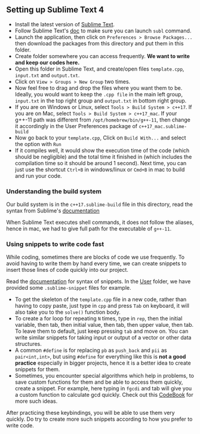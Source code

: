## Setting up Sublime Text 4
* Install the latest version of [Sublime Text](https://www.sublimetext.com/).
* Follow Sublime Text's [doc](https://www.sublimetext.com/docs/command_line.html) to make sure you can launch `subl` command.
* Launch the application, then click on `Preferences > Browse Packages...` then download the packages from this directory and put them in this folder.
* Create folder somewhere you can access frequently. **We want to write and keep our codes here.**
* Open this folder in Sublime Text, and create/open files `template.cpp`, `input.txt` and `output.txt`.
* Click on `View > Groups > New Group` two times.
* Now feel free to drag and drop the files where you want them to be. Ideally, you would want to keep the `.cpp file` in the main left group, `input.txt` in the top right group and `output.txt` in bottom right group.
* If you are on Windows or Linux, select `Tools > Build System > c++17`. If you are on Mac, select `Tools > Build System > c++17_mac`. If your g++-11 path was different from `/opt/homebrew/bin/g++-11`, then change it accordingly in the User Preferences package of `c++17_mac.sublime-build`
* Now go back to your `template.cpp`, Click on `Build With...` and select the option with `Run`
* If it compiles well, it would show the execution time of the code (which should be negligible) and the total time it finished in (which includes the compilation time so it should be around 1 second). Next time, you can just use the shortcut `Ctrl+B` in windows/linux or `Cmd+B` in mac to build and run your code.

### Understanding the build system
Our build system is in the `c++17.sublime-build` file in this directory, read the syntax from Sublime's [documentation](https://www.sublimetext.com/docs/build_systems.html)

When Sublime Text executes shell commands, it does not follow the aliases, hence in mac, we had to give full path for the executable of `g++-11`.

### Using snippets to write code fast
While coding, sometimes there are blocks of code we use frequently. To avoid having to write them by hand every time, we can create snippets to insert those lines of code quickly into our project.

Read the [documentation](https://docs.sublimetext.io/guide/extensibility/snippets.html) for syntax of snippets. In the [User](https://github.com/ancc-iitd/competitive-programming-resources/tree/main/setup/User) folder, we have provided some `.sublime-snippet` files for example.

* To get the skeleton of the `template.cpp` file in a new code, rather than having to copy paste, just type in `cpp` and press `Tab` on keyboard, it will also take you to the `solve()` function body.
* To create a for loop for repeating `N` times, type in `rep`, then the initial variable, then tab, then initial value, then tab, then upper value, then tab. To leave them to default, just keep pressing `tab` and move on. You can write similar snippets for taking input or output of a vector or other data structures.
* A common `#define` is for replacing `pb` as `push_back` and `pii` as `pair<int,int>`, but using `#define` for everything like this is **not a good practice** especially in bigger projects, hence it is a better idea to create snippets for them.
* Sometimes, you encounter special algorithms which help in problems, to save custom functions for them and be able to access them quickly, create a snippet. For example, here typing in `fgcdi` and tab will give you a custom function to calculate gcd quickly. Check out this [CodeBook](https://github.com/NavneelSinghal/CodeBook) for more such ideas.

After practicing these keybindings, you will be able to use them very quickly. Do try to create more such snippets according to how you prefer to write code.
